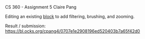 CS 360  - Assignment 5
Claire Pang

Editing an existing [block](http://blockbuilder.org/mbostock/3884955) to add filtering, brushing, and zooming.

Result / submission:   
https://bl.ocks.org/cpang4/0707e1e2908196ed520403b7a65f42d0
